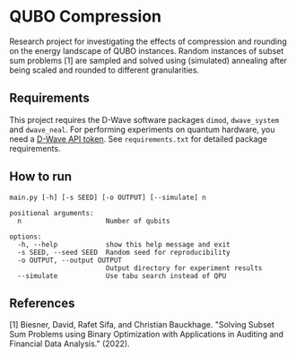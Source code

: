 # QUBO Compression

Research project for investigating the effects of compression and rounding on the energy landscape of QUBO instances.
Random instances of subset sum problems [1] are sampled and solved using (simulated) annealing after being scaled and rounded to different granularities.

## Requirements

This project requires the D-Wave software packages `dimod`, `dwave_system` and `dwave_neal`.
For performing experiments on quantum hardware, you need a [D-Wave API token](https://docs.ocean.dwavesys.com/en/stable/overview/sapi.html).
See `requirements.txt` for detailed package requirements.


## How to run

```
main.py [-h] [-s SEED] [-o OUTPUT] [--simulate] n

positional arguments:
  n                     Number of qubits

options:
  -h, --help            show this help message and exit
  -s SEED, --seed SEED  Random seed for reproducibility
  -o OUTPUT, --output OUTPUT
                        Output directory for experiment results
  --simulate            Use tabu search instead of QPU
```

## References

[1] Biesner, David, Rafet Sifa, and Christian Bauckhage. "Solving Subset Sum Problems using Binary Optimization with Applications in Auditing and Financial Data Analysis." (2022).
